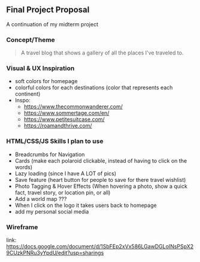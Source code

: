## Final Project Proposal 
A continuation of my midterm project

### Concept/Theme
> A travel blog that shows a gallery of all the places I've traveled to.

### Visual & UX Inspiration
* soft colors for homepage
* colorful colors for each destinations (color that represents each continent)
* Inspo:
    * https://www.thecommonwanderer.com/
    * https://www.sommertage.com/en/
    * https://www.petitesuitcase.com/
    * https://roamandthrive.com/

### HTML/CSS/JS Skills I plan to use
* Breadcrumbs for Navigation
* Cards (make each polaroid clickable, instead of having to click on the words)
* Lazy loading (since I have A LOT of pics)
* Save feature (heart button for people to save
 for there travel wishlist)
 * Photo Tagging & Hover Effects (When hovering a photo, show a quick fact, travel story, or location pin, or all)
 * Add a world map ???
 * When I click on the logo it takes users back to homepage
 * add my personal social media 

### Wireframe
link: https://docs.google.com/document/d/1SbFEp2xVx586LGawDGLoINsPSpX29CUzkPNRu3yYpdU/edit?usp=sharings